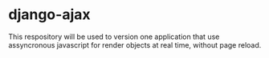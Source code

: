 # django-ajax
This respository will be used to version one application that use assyncronous javascript for render objects at real time, without page reload.
